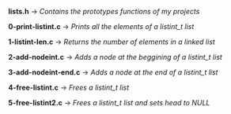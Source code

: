 **lists.h** -> *Contains the prototypes functions of my projects*

**0-print-listint.c** -> *Prints all the elements of a listint_t list*

**1-listint-len.c** -> *Returns the number of elements in a linked list*

**2-add-nodeint.c** -> *Adds a node at the beggining of a listint_t list*

**3-add-nodeint-end.c** -> *Adds a node at the end of a listint_t list*

**4-free-listint.c** -> *Frees a listint_t list*

**5-free-listint2.c** -> *Frees a listint_t list and sets head to NULL*
